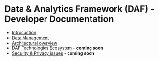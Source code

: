 # Data & Analytics Framework (DAF) - Developer Documentation



- [Introduction](introduction)
- [Data Management](datamgmt)
- [Architectural overview](architecture)
- [DAF Technologies Ecosystem](ecosystem) - **coming soon**
- [Security & Privacy issues](security) - **coming soon**  
  